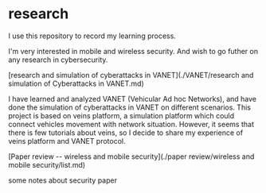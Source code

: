 # research



I use this repository to record my learning process.

I'm very interested in mobile and wireless security. And wish to go futher on any research in cybersecurity. 



[research and simulation of cyberattacks in VANET](./VANET/research and simulation of Cyberattacks in VANET.md)

I have learned and analyzed VANET (Vehicular Ad hoc Networks), and have done the simulation of cyberattacks in VANET on different scenarios.  This project is based on veins platform, a simulation platform which could connect vehicles movement with network situation. However, it seems that there is few tutorials about veins, so I decide to share my experience of veins platform and VANET protocol.



[Paper review -- wireless and mobile security](./paper review/wireless and mobile security/list.md)

some notes about security paper